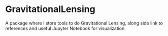 # GravitationalLensing
A package where I store tools to do Gravitational Lensing, along side link to references and useful Jupyter Notebook for visualization.
